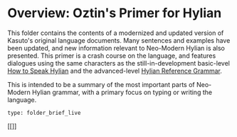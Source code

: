 # Overview: Oztin's Primer for Hylian
 
This folder contains the contents of a modernized and updated version of Kasuto's original language documents. Many sentences and examples have been updated, and new information relevant to Neo-Modern Hylian is also presented. This primer is a crash course on the language, and features dialogues using the same characters as the still-in-development basic-level [How to Speak Hylian](grammar/basic/basic.md) and the advanced-level [Hylian Reference Grammar](grammar/advanced/advanced.md).

This is intended to be a summary of the most important parts of Neo-Modern Hylian grammar, with a primary focus on typing or writing the language.

```ccard
type: folder_brief_live
```
 
 [[]]